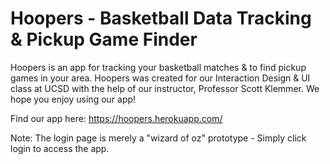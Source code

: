 Hoopers - Basketball Data Tracking & Pickup Game Finder
====

Hoopers is an app for tracking your basketball matches & to find pickup games in your area. Hoopers was created for our Interaction Design & UI class at UCSD with the help of our instructor, Professor Scott Klemmer. We hope you enjoy using our app!

Find our app here: https://hoopers.herokuapp.com/

Note: The login page is merely a "wizard of oz" prototype - Simply click login to access the app.
